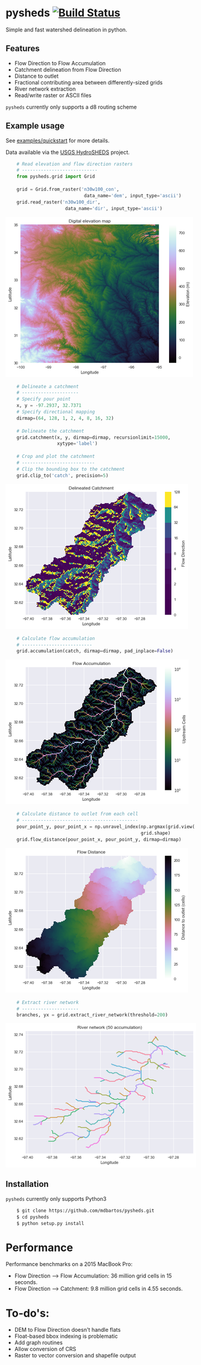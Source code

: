 # pysheds [![Build Status](https://travis-ci.org/mdbartos/pysheds.svg?branch=master)](https://travis-ci.org/mdbartos/pysheds)
Simple and fast watershed delineation in python.

## Features

- Flow Direction to Flow Accumulation
- Catchment delineation from Flow Direction
- Distance to outlet
- Fractional contributing area between differently-sized grids
- River network extraction
- Read/write raster or ASCII files

`pysheds` currently only supports a d8 routing scheme

## Example usage

See [examples/quickstart](https://github.com/mdbartos/pysheds/blob/master/examples/quickstart.ipynb) for more details.

Data available via the [USGS HydroSHEDS](https://hydrosheds.cr.usgs.gov/datadownload.php) project.

```python
    # Read elevation and flow direction rasters
    # ----------------------------
    from pysheds.grid import Grid

    grid = Grid.from_raster('n30w100_con',
                             data_name='dem', input_type='ascii')
    grid.read_raster('n30w100_dir',
                      data_name='dir', input_type='ascii')
```

![Example 1](examples/img/conditioned_dem.png)

```python
    # Delineate a catchment
    # ---------------------
    # Specify pour point
    x, y = -97.2937, 32.7371
    # Specify directional mapping
    dirmap=(64, 128, 1, 2, 4, 8, 16, 32)

    # Delineate the catchment
    grid.catchment(x, y, dirmap=dirmap, recursionlimit=15000,
                   xytype='label')

    # Crop and plot the catchment
    # ---------------------------
    # Clip the bounding box to the catchment
    grid.clip_to('catch', precision=5)
```

![Example 2](examples/img/catchment.png)

```python
    # Calculate flow accumulation
    # --------------------------
    grid.accumulation(catch, dirmap=dirmap, pad_inplace=False)
```

![Example 3](examples/img/flow_accumulation.png)

```python
    # Calculate distance to outlet from each cell
    # -------------------------------------------
    pour_point_y, pour_point_x = np.unravel_index(np.argmax(grid.view('catch')),
                                                  grid.shape)
    grid.flow_distance(pour_point_x, pour_point_y, dirmap=dirmap)
```

![Example 4](examples/img/flow_distance.png)

```python
    # Extract river network
    # ---------------------
    branches, yx = grid.extract_river_network(threshold=200)
```

![Example 5](examples/img/river_network.png)

## Installation

`pysheds` currently only supports Python3

```bash
    $ git clone https://github.com/mdbartos/pysheds.git
    $ cd pysheds
    $ python setup.py install
```


# Performance
Performance benchmarks on a 2015 MacBook Pro:

- Flow Direction --> Flow Accumulation: 36 million grid cells in 15 seconds.
- Flow Direction --> Catchment: 9.8 million grid cells in 4.55 seconds.

# To-do's:
- DEM to Flow Direction doesn't handle flats
- Float-based bbox indexing is problematic
- Add graph routines
- Allow conversion of CRS
- Raster to vector conversion and shapefile output
